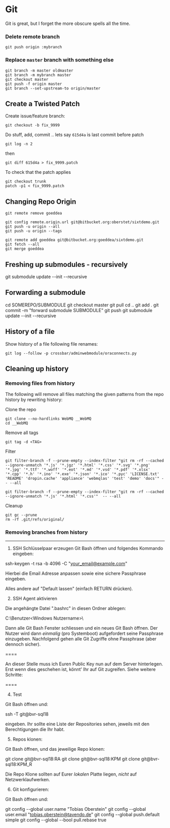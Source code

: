 # Git

Git is great, but I forget the more obscure spells all the time.

### Delete remote branch

	git push origin :mybranch

### Replace `master` branch with something else

	git branch -m master oldmaster
	git branch -m mybranch master
	git checkout master
	git push -f origin master
	git branch --set-upstream-to origin/master


## Create a Twisted Patch

Create issue/feature branch:

	git checkout -b fix_9999

Do stuff, add, commit .. lets say `615d4a` is last commit before patch

	git log -n 2

then

	git diff 615d4a > fix_9999.patch

To check that the patch applies

	git checkout trunk
	patch -p1 < fix_9999.patch

	
## Changing Repo Origin

	git remote remove goeddea
	
	git config remote.origin.url git@bitbucket.org:oberstet/sixtdemo.git
	git push -u origin --all
	git push -u origin --tags
	
	git remote add goeddea git@bitbucket.org:goeddea/sixtdemo.git
	git fetch --all
	git merge goeddea


## Freshing up submodules - recursively

git submodule update --init --recursive


## Forwarding a submodule

cd SOMEREPO/SUBMODULE
git checkout master
git pull
cd ..
git add .
git commit -m "forward submodule SUBMODULE"
git push
git submodule update --init --recursive


## History of a file

Show history of a file following file renames:

	git log --follow -p crossbar/adminwebmodule/oraconnects.py

## Cleaning up history

### Removing files from history

The following will remove all files matching the given patterns from the repo history by rewriting history:

Clone the repo

	git clone --no-hardlinks WebMQ __WebMQ
    cd __WebMQ

Remove all tags

	git tag -d <TAG>

Filter

	git filter-branch -f --prune-empty --index-filter "git rm -rf --cached --ignore-unmatch '*.js' '*.jgz' '*.html' '*.css' '*.svg' '*.png' '*.jpg' '*.ttf' '*.woff' '*.eot' '*.md' '*.vsd' '*.pdf' '*.xlsx' '*.cpp' '*.h' '*.ino' '*.exe' '*.json' '*.ico' '*.pyc' 'LICENSE.txt' 'README' 'dropin.cache' 'appliance' 'webmqlas' 'test' 'demo' 'docs'" -- --all

	git filter-branch -f --prune-empty --index-filter "git rm -rf --cached --ignore-unmatch '*.js' '*.html' '*.css'"  -- --all

Cleanup

	git gc --prune
    rm -rf .git/refs/original/

### Removing branches from history


----

1. SSH Schlüsselpaar erzeugen
Git Bash öffnen und folgendes Kommando eingeben:

ssh-keygen -t rsa -b 4096 -C "your_email@example.com"

Hierbei die Email Adresse anpassen sowie eine sichere Passphrase eingeben.

Alles andere auf "Default lassen" (einfach RETURN drücken).


2. SSH Agent aktivieren

Die angehängte Datei ".bashrc" in diesen Ordner ablegen:

C:\Benutzer\<Windows Nutzername>\

Dann alle Git Bash Fenster schliessen und ein neues Git Bash öffnen. Der 
Nutzer wird dann _einmalig_ (pro Systemboot) aufgefordert seine 
Passphrase einzugeben. Nachfolgend gehen alle Git Zugriffe ohne 
Passphrase (aber dennoch sicher).


====

An dieser Stelle muss ich Euren Public Key nun auf dem Server 
hinterlegen. Erst wenn dies geschehen ist, könnt' Ihr auf Git zugreifen. 
Siehe weitere Schritte:

====


4. Test

Git Bash öffnen und:

ssh -T git@bvr-sql18

eingeben. Ihr sollte eine Liste der Repositories sehen, jeweils mit den 
Berechtigungen die Ihr habt.


5. Repos klonen:

Git Bash öffnen, und das jeweilige Repo klonen:

git clone git@bvr-sql18:RA
git clone git@bvr-sql18:KPM
git clone git@bvr-sql18:KPM_R


Die Repo Klone sollten auf Eurer _lokalen_ Platte liegen, _nicht_ auf 
Netzwerklaufwerken.


6. Git konfigurieren:

Git Bash öffnen und:

git config --global user.name "Tobias Oberstein"
git config --global user.email "tobias.oberstein@tavendo.de"
git config --global push.default simple
git config --global --bool pull.rebase true




